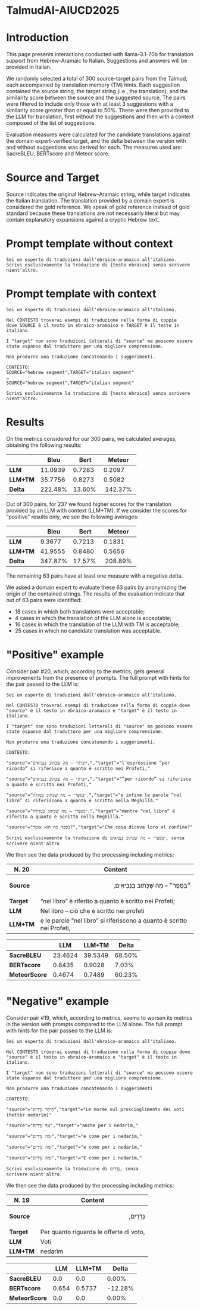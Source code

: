# TalmudAI-AIUCD2025
# Introduction
This page presents interactions conducted with llama-3.1-70b for translation support from Hebrew-Aramaic to Italian. Suggestions and answers will be provided in Italian.

We randomly selected a total of 300 source-target pairs from the Talmud, each accompanied by translation memory (TM) hints. Each suggestion contained the source string, the target string (i.e., the translation), and the similarity score between the source and the suggested source.
The pairs were filtered to include only those with at least 3 suggestions with a similarity score greater than or equal to 50%. These were then provided to the LLM for translation, first without the suggestions and then with a context composed of the list of suggestions.

Evaluation measures were calculated for the candidate translations against the domain expert-verified target, and the delta between the version with and without suggestions was derived for each. The measures used are: SacreBLEU, BERTscore and Meteor score.
# Source and Target
Source indicates the original Hebrew-Aramaic string, while target indicates the Italian translation. The translation provided by a domain expert is considered the gold reference. We speak of gold reference instead of gold standard because these translations are not necessarily literal but may contain explanatory expansions against a cryptic Hebrew text.
# Prompt template without context
    Sei un esperto di traduzioni dall'ebraico-aramaico all'italiano.
    Scrivi esclusivamente la traduzione di {testo ebraico} senza scrivere nient'altro.
# Prompt template with context
    Sei un esperto di traduzioni dall'ebraico-aramaico all'italiano.

    Nel CONTESTO troverai esempi di traduzione nella forma di coppie 
    dove SOURCE è il testo in ebraico-aramaico e TARGET è il testo in italiano.

    I "target" non sono traduzioni letterali di "source" ma possono essere state espanse dal traduttore per una migliore comprensione.

    Non produrre una traduzione concatenando i suggerimenti.

    CONTESTO:
    SOURCE="hebrew segment",TARGET="italian segment"
    …
    SOURCE="hebrew segment",TARGET="italian segment"

    Scrivi esclusivamente la traduzione di {testo ebraico} senza scrivere nient'altro.
# Results
On the metrics considered for our 300 pairs, we calculated averages, obtaining the following results:


|| Bleu | Bert | Meteor |
| --- | --- | --- | --- |
| **LLM** | 11.0939 | 0.7283 | 0.2097 |
| **LLM+TM** | 35.7756 | 0.8273 | 0.5082 |
| **Delta** | 222.48%| 13.60% | 142.37% |


Out of 300 pairs, for 237 we found higher scores for the translation provided by an LLM with context (LLM+TM). If we consider the scores for “positive” results only, we see the following averages:


|| Bleu | Bert | Meteor |
| --- | --- | --- | --- |
| **LLM** | 9.3677 | 0.7213 | 0.1831 |
| **LLM+TM** | 41.9555 | 0.8480 | 0.5656 |
| **Delta** | 347.87%| 17.57% | 208.89% |


The remaining 63 pairs have at least one measure with a negative delta.

We asked a domain expert to evaluate these 63 pairs by anonymizing the origin of the contained strings. The results of the evaluation indicate that out of 63 pairs were identified:

- 18 cases in which both translations were acceptable;
- 4 cases in which the translation of the LLM alone is acceptable;
- 16 cases in which the translation of the LLM with TM is acceptable;
- 25 cases in which no candidate translation was acceptable.

# "Positive" example
Consider pair #20, which, according to the metrics, gets general improvements from the presence of prompts. The full prompt with hints for the pair passed to the LLM is:

    Sei un esperto di traduzioni dall'ebraico-aramaico all'italiano.

    Nel CONTESTO troverai esempi di traduzione nella forma di coppie dove "source" è il testo in ebraico-aramaico e "target" è il testo in italiano.
    
    I "target" non sono traduzioni letterali di "source" ma possono essere state espanse dal traduttore per una migliore comprensione.
    
    Non produrre una traduzione concatenando i suggerimenti.
    
    CONTESTO:
    
    "source"="״זִכָּרוֹן״ – מַה שֶּׁכָּתוּב בַּנְּבִיאִים,","target"="l’espressione “per ricordo” si riferisce a quanto è scritto nei Profeti,"
    
    "source"="״זִכָּרוֹן״ – מַה שֶּׁכָּתוּב בַּנְּבִיאִים,","target"="“per ricordo” si riferisce a quanto è scritto nei Profeti,"
    
    "source"="״בַּסֵּפֶר״ – מַה שֶּׁכָּתוּב בַּמְּגִלָּה.","target"="e infine le parole “nel libro” si riferiscono a quanto è scritto nella Meghillà."
    
    "source"="״בַּסֵּפֶר״ – מַה שֶּׁכָּתוּב בַּמְגִילָּה.","target"="mentre “nel libro” è riferito a quanto è scritto nella Meghillà."
    
    "source"="בַּסְּפָר מַה הוּא אוֹמֵר?","target"="Che cosa diceva loro al confine?"
    
    Scrivi esclusivamente la traduzione di ״בַּסֵּפֶר״ – מַה שֶּׁכָּתוּב בַּנְּבִיאִים, senza scrivere nient'altro

We then see the data produced by the processing including metrics:

| **N. 20** | Content | 
| --- | --- |
| **Source** | <p style='direction:rtl; text-align: right'>״בַּסֵּפֶר״ – מַה שֶּׁכָּתוּב בַּנְּבִיאִים,</p> |
| **Target** | “nel libro” è riferito a quanto è scritto nei Profeti; |
| **LLM** | Nel libro – ciò che è scritto nei profeti |
| **LLM+TM** | e le parole “nel libro” si riferiscono a quanto è scritto nei Profeti, |

                  
|| LLM | LLM+TM | Delta |
| ------------- | ------------- | ------------- | ------------- |
| **SacreBLEU** | 23.4624 | 39.5349 | 68.50% |
| **BERTscore** | 0.8435 | 0.9028 | 7.03% |
| **MeteorScore** | 0.4674 | 0.7489 | 60.23% |

# "Negative" example
Consider pair #19, which, according to metrics, seems to worsen its metrics in the version with prompts compared to the LLM alone. The full prompt with hints for the pair passed to the LLM is:

    Sei un esperto di traduzioni dall'ebraico-aramaico all'italiano.

    Nel CONTESTO troverai esempi di traduzione nella forma di coppie dove "source" è il testo in ebraico-aramaico e "target" è il testo in italiano.
    
    I "target" non sono traduzioni letterali di "source" ma possono essere state espanse dal traduttore per una migliore comprensione.
    
    Non produrre una traduzione concatenando i suggerimenti
    
    CONTESTO:
    
    "source"="הֶיתֵּר נְדָרִים","target"="Le norme sul proscioglimento dei voti (hettèr nedarìm)"
    
    "source"="אַף נְדָרִים","target"="anche per i nedarìm,"
    
    "source"="וּמַה נְּדָרִים","target"="e come per i nedarìm,"
    
    "source"="וּמַה נְּדָרִים","target"="e come per i nedarìm,"
    
    "source"="וּמַה נְּדָרִים","target"="E come per i nedarìm,"
    
    Scrivi esclusivamente la traduzione di נְדָרִים, senza scrivere nient'altro.

We then see the data produced by the processing including metrics:

| **N. 19** | Content | 
| --- | --- |
| **Source** | <p style='direction:rtl; text-align: right'>נְדָרִים,</p> |
| **Target** | Per quanto riguarda le offerte di voto, |
| **LLM** | Voti |
| **LLM+TM** | nedarìm |

                  
|| LLM | LLM+TM | Delta |
| ------------- | ------------- | ------------- | ------------- |
| **SacreBLEU** | 0.0 | 0.0 | 0.00% |
| **BERTscore** | 0.654 | 0.5737 | -12.28% |
| **MeteorScore** | 0.0 | 0.0 | 0.00% |